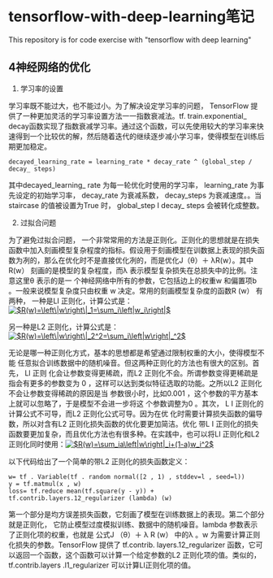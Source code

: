 # tensorflow-with-deep-learning笔记
This repository is for code exercise with "tensorflow with deep learning"

## 4神经网络的优化
1. 学习率的设置

学习率既不能过大，也不能过小。为了解决设定学习率的问题， TensorFlow 提供了一种更加灵活的学习率设置方法一一指数衰减法。tf. train.exponential_ decay函数实现了指数衰减学习率。通过这个函数，可以先使用较大的学习率来快速得到一个比较优的解，然后随着迭代的继续逐步减小学习率，使得模型在训练后期更加稳定。
~~~
decayed_learning_rate = learning_rate * decay_rate ^ (global_step / decay_ steps)
~~~
其中decayed_learning_ rate 为每一轮优化时使用的学习率， learning_rate 为事先设定的初始学习率， decay_rate 为衰减系数， decay_steps 为衰减速度。。当staircase 的值被设置为True 时， global_step I decay_ steps 会被转化成整数。

2. 过拟合问题

为了避免过拟合问题， 一个非常常用的方法是正则化。正则化的思想就是在损失函数中加入刻画模型复杂程度的指标。假设用于刻画模型在训数据上表现的损失函数为冽的，那么在优化时不是直接优化冽的，而是优化J（θ）＋ λR(w）。其中R(w） 刻画的是模型的复杂程度，而λ 表示模型复杂损失在总损失中的比例。注意这里θ 表示的是一
个神经网络中所有的参数，它包括边上的权重w 和偏置项b 。一般来说模型复杂度只由权重 w 决定。常用的刻画模型复杂度的函数R (w） 有两种， 
一种是LI 正则化，计算公式是：<a href="https://www.codecogs.com/eqnedit.php?latex=$R(w)=\left\|w\right\|_1=\sum_i\left|w_i\right|$" target="_blank"><img src="https://latex.codecogs.com/gif.latex?$R(w)=\left\|w\right\|_1=\sum_i\left|w_i\right|$" title="$R(w)=\left\|w\right\|_1=\sum_i\left|w_i\right|$" /></a>

另一种是L2 正则化，计算公式是：<a href="https://www.codecogs.com/eqnedit.php?latex=$R(w)=\left\|w\right\|_2^2=\sum_i\left|w\right|_^2$" target="_blank"><img src="https://latex.codecogs.com/gif.latex?$R(w)=\left\|w\right\|_2^2=\sum_i\left|w\right|_^2$" title="$R(w)=\left\|w\right\|_2^2=\sum_i\left|w\right|_^2$" /></a>

无论是哪一种正则化方式，基本的思想都是希望通过限制权重的大小，使得模型不能
任意拟合训练数据中的随机噪音。但这两种正则化的方法也有很大的区别。首先， Ll 正则
化会让参数变得更稀疏，而L2 正则化不会。所谓参数变得更稀疏是指会有更多的参数变为
0 ，这样可以达到类似特征选取的功能。之所以L2 正则化不会让参数变得稀疏的原因是当
参数很小时，比如0.001 ，这个参数的平方基本上就可以忽略了，于是模型不会进一步将这
个参数调整为0 。其次， L I 正则化的计算公式不可导，而L2 正则化公式可导。因为在优
化时需要计算损失函数的偏导数，所以对含有L2 正则化损失函数的优化要更加简洁。优化
带L I 正则化的损失函数要更加复杂，而且优化方法也有很多种。在实践中，也可以将LI
正则化和L2 正则化同时使用：<a href="https://www.codecogs.com/eqnedit.php?latex=$R(w)=\sum_ia\left|w\right|_i&plus;(1-a)w_i^2$" target="_blank"><img src="https://latex.codecogs.com/gif.latex?$R(w)=\sum_ia\left|w\right|_i&plus;(1-a)w_i^2$" title="$R(w)=\sum_ia\left|w\right|_i+(1-a)w_i^2$" /></a>

以下代码给出了一个简单的带L2 正则化的损失函数定义：
~~~
w= tf . Variable(tf . random normal([2 , 1) , stddev=l , seed=l))
y = tf.matmul(x , w)
loss= tf.reduce mean(tf.square(y - y)) +
tf.contrib.layers.12_regularizer (lambda) (w)
~~~

第一个部分是均方误差损失函数，它刻画了模型在训练数据上的表现。第二个部分就是正则化，
它防止模型过度模拟训练、数据中的随机噪音。lambda 参数表示了正则化项的权重，也就是
公式J （θ）＋ λ R (w） 中的λ 。w 为需要计算正则化损失的参数。TensorFlow 提供了
tf.contrib. layers.12_regularizer 函数，它可以返回一个函数，这个函数可以计算一个给定参数的L2 正则化项的值。类似的， tf.contrib.layers .l1_regularizer 可以计算LI正则化项的值。
